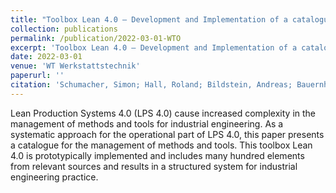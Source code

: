 ```yaml
---
title: "Toolbox Lean 4.0 – Development and Implementation of a catalogue with methods and tools for Industrial Engineering"
collection: publications
permalink: /publication/2022-03-01-WTO
excerpt: 'Toolbox Lean 4.0 – Development and Implementation of a catalogue with methods and tools for Industrial Engineering.'
date: 2022-03-01
venue: 'WT Werkstattstechnik'
paperurl: ''
citation: 'Schumacher, Simon; Hall, Roland; Bildstein, Andreas; Bauernhansl, Thomas (2022). &quot;Toolbox Lean 4.0 – Development and Implementation of a catalogue with methods and tools for Industrial Engineering&quot; <i>WT Werkstattstechnik 112</i> (3), p. 127-131.'
---
```

Lean Production Systems 4.0 (LPS 4.0) cause increased complexity in the management of methods and tools for industrial engineering. As a systematic approach for the operational part of LPS 4.0, this paper presents a catalogue for the management of methods and tools. This toolbox Lean 4.0 is prototypically implemented and includes many hundred elements from relevant sources and results in a structured system for industrial engineering practice.
